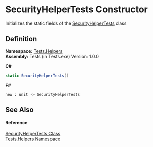 # SecurityHelperTests Constructor


Initializes the static fields of the <a href="T_Tests_Helpers_SecurityHelperTests.md">SecurityHelperTests</a> class



## Definition
**Namespace:** <a href="N_Tests_Helpers.md">Tests.Helpers</a>  
**Assembly:** Tests (in Tests.exe) Version: 1.0.0

**C#**
``` C#
static SecurityHelperTests()
```
**F#**
``` F#
new : unit -> SecurityHelperTests
```



## See Also


#### Reference
<a href="T_Tests_Helpers_SecurityHelperTests.md">SecurityHelperTests Class</a>  
<a href="N_Tests_Helpers.md">Tests.Helpers Namespace</a>  
